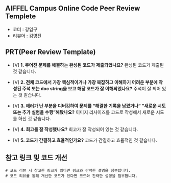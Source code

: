 ## AIFFEL Campus Online Code Peer Review Templete
- 코더 : 강임구
- 리뷰어 : 김영진


## PRT(Peer Review Template)
- [V]  **1. 주어진 문제를 해결하는 완성된 코드가 제출되었나요?**
    완성된 코드가 제출된 것 같습니다.
    
- [V]  **2. 전체 코드에서 가장 핵심적이거나 가장 복잡하고 이해하기 어려운 부분에 작성된 
주석 또는 doc string을 보고 해당 코드가 잘 이해되었나요?**
    주석이 잘 되어 있는 것 같습니다.
        
- [V]  **3. 에러가 난 부분을 디버깅하여 문제를 “해결한 기록을 남겼거나” 
”새로운 시도 또는 추가 실험을 수행”해봤나요?**
    이미지 리사이즈를 코드로 작성해서 새로운 시도를 하신 것 같습니다.
        
- [V]  **4. 회고를 잘 작성했나요?**
    회고가 잘 작성되어 있는 것 같습니다.
        
- [V]  **5. 코드가 간결하고 효율적인가요?**
    코드가 간결하고 효율적인 것 같습니다.


## 참고 링크 및 코드 개선
```
# 코드 리뷰 시 참고한 링크가 있다면 링크와 간략한 설명을 첨부합니다.
# 코드 리뷰를 통해 개선한 코드가 있다면 코드와 간략한 설명을 첨부합니다.
```

